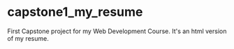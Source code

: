 # capstone1_my_resume
First Capstone project for my Web Development Course. It's an html version of my resume.
